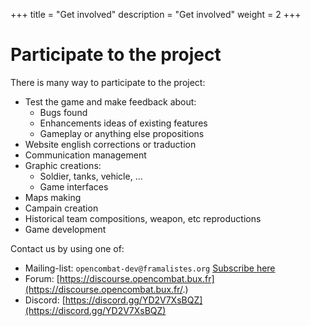 +++
title = "Get involved"
description = "Get involved"
weight = 2
+++

# Participate to the project

There is many way to participate to the project:

* Test the game and make feedback about:
  * Bugs found
  * Enhancements ideas of existing features
  * Gameplay or anything else propositions
* Website english corrections or traduction
* Communication management
* Graphic creations:
  * Soldier, tanks, vehicle, ...
  * Game interfaces
* Maps making
* Campain creation
* Historical team compositions, weapon, etc reproductions
* Game development

Contact us by using one of:

* Mailing-list: `opencombat-dev@framalistes.org` [Subscribe here](https://framalistes.org/sympa/subscribe/opencombat-dev)
* Forum: [https://discourse.opencombat.bux.fr](https://discourse.opencombat.bux.fr/.)
* Discord: [https://discord.gg/YD2V7XsBQZ](https://discord.gg/YD2V7XsBQZ)
